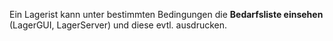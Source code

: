 Ein Lagerist kann unter bestimmten Bedingungen die **Bedarfsliste einsehen** (LagerGUI, LagerServer) und diese evtl. ausdrucken.